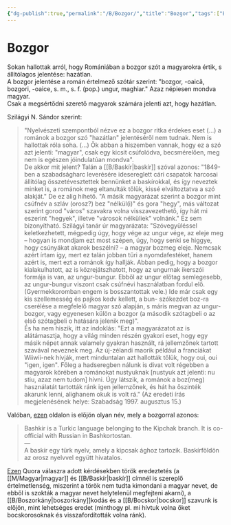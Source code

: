 ```yaml
---
{"dg-publish":true,"permalink":"/B/Bozgor/","title":"Bozgor","tags":["Englishtexttranslated"],"created":"2024-02-11T03:22","updated":"2024-02-12T18:09"}
---
```



# Bozgor

Sokan hallottak arról, hogy Romániában a bozgor szót a magyarokra értik, s állítólagos jelentése: hazátlan.  
A bozgor jelentése a román értelmező szótár szerint: "bozgor, -oaică, bozgori, -oaice, s. m., s. f. (pop.) ungur, maghiar." Azaz népiesen mondva magyar.  
Csak a megsértődni szerető magyarok számára jelenti azt, hogy hazátlan.  

Szilágyi N. Sándor szerint:  
> "Nyelvészeti szempontból nézve ez a bozgor ritka érdekes eset (...) a románok a bozgor szó "hazátlan" jelentéséről nem tudnak. Nem is hallottak róla soha. (...) Ők abban a hiszemben vannak, hogy ez a szó azt jelenti: "magyar", csak egy kicsit csúfolódva, becsmérelően, meg nem is egészen jóindulatúan mondva".  
> De akkor mit jelent? Talán a [[B/Baskír\|baskír]] szóval azonos: "1849-ben a szabadságharc leverésére idesereglett cári csapatok harcosai állítólag összetévesztettek bennünket a baskírokkal, és így neveztek minket is, a románok meg eltanulták tőlük, kissé elváltoztatva a szó alakját." De ez alig hihető. "A másik magyarázat szerint a bozgor mint csúfnév a szláv (orosz?) bez "nélkül(i)" és gora "hegy", más változat szerint gorod "város" szavakra volna visszavezethető, így hát mi eszerint "hegyek", illetve "városok nélküliek" volnánk." Ez sem bizonyítható. Szilágyi tanár úr magyarázata: "Szóvegyüléssel keletkezhetett, mégpedig úgy, hogy vége az ungur vége, az eleje meg – hogyan is mondjam ezt most szépen, úgy, hogy senki se higgye, hogy csúnyákat akarok beszélni? – a magyar bozmeg eleje. Nemcsak azért írtam így, mert ez talán jobban tűri a nyomdafestéket, hanem azért is, mert ezt a románok így hallják. Abban pedig, hogy a bozgor kialakulhatott, az is közrejátszhatott, hogy az ungurnak ikerszói formája is van, az ungur-bungur. Ebből az ungur előtag semlegesebb, az ungur-bungur viszont csak csúfnévi használatban fordul elő. (Gyermekkoromban engem is bosszantottak vele.) Ide már csak egy kis szellemesség és pajkos kedv kellett, a bun- szókezdet boz-ra cserélése a megfelelő magyar szó alapján, s máris megvan az ungur-bozgor, vagy egyenesen külön a bozgor (a második szótagbeli o az első szótagbeli o hatására jelenik meg)".  
> És ha nem hiszik, itt az indoklás: "Ezt a magyarázatot az is alátámasztja, hogy a világ minden részén gyakori eset, hogy egy másik népet annak valamely gyakran használt, rá jellemzőnek tartott szavával neveznek meg. Az új-zélandi maorik például a franciákat Wiiwii-nek hívják, mert minduntalan azt hallották tőlük, hogy oui, oui "igen, igen". Főleg a hadseregben nálunk is divat volt régebben a magyarok körében a románokat nustyuknak \[nustyuk azt jelenti: nu stiu, azaz nem tudom\] hívni. Úgy látszik, a románok a boz(meg) használatát tartották ránk igen jellemzőnek, és hát ha őszinték akarunk lenni, alighanem okuk is volt rá." (Az eredeti írás megjelenésének helye: Szabadság 1997. augusztus 15.)  

Valóban, [ezen](https://en.wikipedia.org/wiki/Bashkir_language) oldalon is előjön olyan név, mely a bozgorral azonos:  
> Bashkir is a Turkic language belonging to the Kipchak branch. It is co-official with Russian in Bashkortostan.  
> —  
> A baskír egy türk nyelv, amely a kipcsak ághoz tartozik. Baskírföldön az orosz nyelvvel együtt hivatalos.  

[Ezen](https://qr.ae/pNiXHN) Quora válaszra adott kérdésekben török eredeztetés (a [[M/Magyar\|magyar]] és [[B/Baskír\|baskír]] címnél is szereplő értelmetlenség, miszerint a török nem tudta kimondani a magyar nevet, de ebből is szokták a magyar nevet helytelenül megfejteni akarni), a [[B/Boszorkány\|boszorkány]]kodás és a [[B/Bocskor\|bocskor]] szavunk is előjön, mint lehetséges eredet (minthogy pl. mi hívtuk volna őket bocskorosoknak és visszafordították volna ránk).  